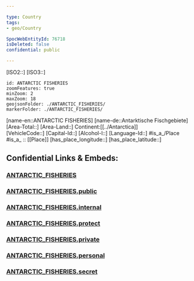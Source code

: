 ```yaml
---

type: Country
tags:
- geo/Country

SpocWebEntityId: 76718
isDeleted: false
confidential: public

---
```

[ISO2::] 
[ISO3::] 
```leaflet
id: ANTARCTIC FISHERIES
zoomFeatures: true 
minZoom: 2 
maxZoom: 18
geojsonFolder: ./ANTARCTIC_FISHERIES/
markerFolder: ./ANTARCTIC_FISHERIES/
```

[name-en::ANTARCTIC FISHERIES] 
[name-de::Antarktische Fischgebiete] 
[Area-Total::] 
[Area-Land::] 
Continent:[[../Antarctica]]  
[VehicleCode::] 
[Capital-Id::] 
[Alcohol-l::] 
[Language-Id::] 
#is_a_/Place  
#is_a_ :: [[Place]] 
[has_place_longitude::] 
[has_place_latitude::] 


## Confidential Links & Embeds: 

### [ANTARCTIC_FISHERIES](/_Standards/Earth/Continent/Antarctica/ANTARCTIC_FISHERIES.md) 

### [ANTARCTIC_FISHERIES.public](/_public/Earth/Continent/Antarctica/ANTARCTIC_FISHERIES.public.md) 

### [ANTARCTIC_FISHERIES.internal](/_internal/Earth/Continent/Antarctica/ANTARCTIC_FISHERIES.internal.md) 

### [ANTARCTIC_FISHERIES.protect](/_protect/Earth/Continent/Antarctica/ANTARCTIC_FISHERIES.protect.md) 

### [ANTARCTIC_FISHERIES.private](/_private/Earth/Continent/Antarctica/ANTARCTIC_FISHERIES.private.md) 

### [ANTARCTIC_FISHERIES.personal](/_personal/Earth/Continent/Antarctica/ANTARCTIC_FISHERIES.personal.md) 

### [ANTARCTIC_FISHERIES.secret](/_secret/Earth/Continent/Antarctica/ANTARCTIC_FISHERIES.secret.md)

